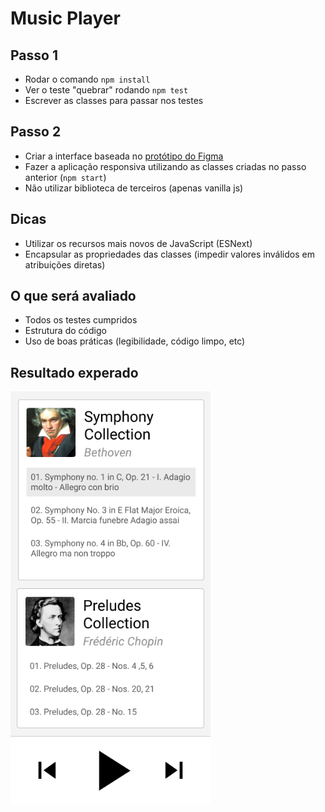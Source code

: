 # Music Player

## Passo 1

- Rodar o comando `npm install`
- Ver o teste "quebrar" rodando `npm test`
- Escrever as classes para passar nos testes

## Passo 2

- Criar a interface baseada no [protótipo do Figma](https://www.figma.com/file/V2LUvZCm5AW92nCjtCcM8A/Music-Player?node-id=0%3A1)
- Fazer a aplicação responsiva utilizando as classes criadas no passo anterior (`npm start`)
- Não utilizar biblioteca de terceiros (apenas vanilla js)

## Dicas

- Utilizar os recursos mais novos de JavaScript (ESNext)
- Encapsular as propriedades das classes (impedir valores inválidos em atribuições diretas)

## O que será avaliado

- Todos os testes cumpridos
- Estrutura do código
- Uso de boas práticas (legibilidade, código limpo, etc)

## Resultado experado

<img src="./player.png" width=320 />
